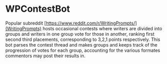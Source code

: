 # WPContestBot

Popular subreddit [https://www.reddit.com/r/WritingPrompts/](WritingPrompts) hosts occasional contests where writers are divided into groups and writers in one group vote for those in another, ranking first second third placements, corresponding to 3,2,1 points respectively. This bot parses the contest thread and makes groups and keeps track of the progression of votes for each group, accounting for the various formates commentors may post their results in. 
